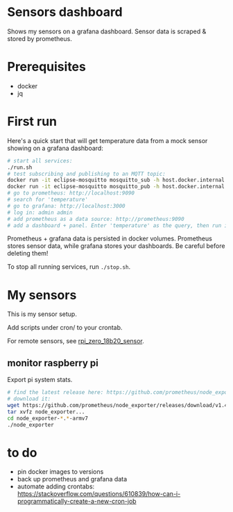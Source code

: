 # Sensors dashboard

Shows my sensors on a grafana dashboard. Sensor data is scraped & stored by
prometheus.

# Prerequisites
- docker
- jq

# First run
Here's a quick start that will get temperature data from a mock sensor showing
on a grafana dashboard:

```sh
# start all services:
./run.sh
# test subscribing and publishing to an MQTT topic:
docker run -it eclipse-mosquitto mosquitto_sub -h host.docker.internal -t 'wozsensors/lounge' -v
docker run -it eclipse-mosquitto mosquitto_pub -h host.docker.internal -t 'wozsensors/lounge' -m '{"temperature": 22.2}'
# go to prometheus: http://localhost:9090
# search for 'temperature'
# go to grafana: http://localhost:3000
# log in: admin admin
# add prometheus as a data source: http://prometheus:9090
# add a dashboard + panel. Enter 'temperature' as the query, then run it
```

Prometheus + grafana data is persisted in docker volumes. Prometheus stores
sensor data, while grafana stores your dashboards. Be careful before deleting
them!

To stop all running services, run `./stop.sh`.


# My sensors
This is my sensor setup.

Add scripts under cron/ to your crontab.

For remote sensors, see [rpi_zero_18b20_sensor](./rpi_zero_18b20_sensor/rpi_18b20.md).

## monitor raspberry pi
Export pi system stats.

```sh
# find the latest release here: https://github.com/prometheus/node_exporter/releases
# download it:
wget https://github.com/prometheus/node_exporter/releases/download/v1.4.0-rc.0/node_exporter-1.4.0-rc.0.linux-armv7.tar.gz
tar xvfz node_exporter...
cd node_exporter-*.*-armv7
./node_exporter
```

# to do
- pin docker images to versions
- back up prometheus and grafana data
- automate adding crontabs: https://stackoverflow.com/questions/610839/how-can-i-programmatically-create-a-new-cron-job
